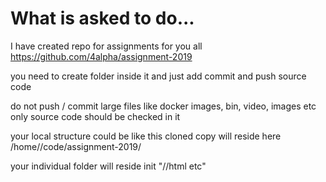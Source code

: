 # What is asked to do...

I have created repo for assignments for you all
https://github.com/4alpha/assignment-2019

you need to create folder inside it and just add commit and push source code

do not push / commit large files like docker images, bin, video, images etc
only source code should be checked in it

your local structure could be like this
cloned copy will reside here /home/<username>/code/assignment-2019/

your individual folder will reside init
"/<username>/html etc"


